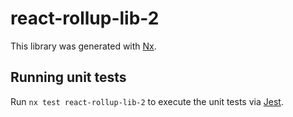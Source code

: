 # react-rollup-lib-2

This library was generated with [Nx](https://nx.dev).

## Running unit tests

Run `nx test react-rollup-lib-2` to execute the unit tests via [Jest](https://jestjs.io).
